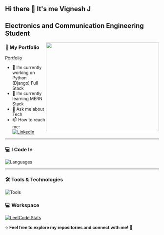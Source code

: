 ## Hi there 👋 It's me Vignesh J

## Electronics and Communication Engineering Student   
<img align="right" width="370" height= "290" src="https://i.pinimg.com/originals/47/f0/34/47f0342cec72b800463bf003eac1257e.gif">

### 📂 My Portfolio  
[Portfolio](https://vigneshjdev.pythonanywhere.com/)

- 🔭 I’m currently working on Python (Django) Full Stack
- 🌱 I’m currently learning MERN Stack
- 💬 Ask me about Tech
- 📫 How to reach me:
<br /> [![LinkedIn](https://img.shields.io/badge/LinkedIn-0077B5?style=for-the-badge&logo=linkedin&logoColor=white)](https://www.linkedin.com/in/vigneshj02/)  

---

### 💻 I Code In  
![Languages](https://skillicons.dev/icons?i=java,python,django,javascript,react,mysql,html,css,bootstrap,nodejs,express,mongodb,c)  

---

### 🛠️ Tools & Technologies  
![Tools](https://skillicons.dev/icons?i=git,github,vscode,pycharm,postman)  


### 💻 Workspace
[![LeetCode Stats](https://leetcard.jacoblin.cool/pjYwDXaKUr?theme=dark&font=IBM%20Plex%20Sans)](https://leetcode.com/u/pjYwDXaKUr/)


⭐ **Feel free to explore my repositories and connect with me!** 🚀  

